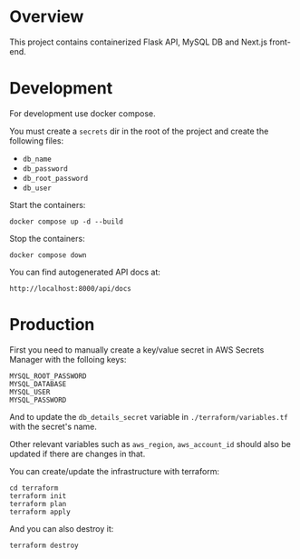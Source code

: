 # Overview
This project contains containerized Flask API, MySQL DB and Next.js front-end.

# Development
For development use docker compose.

You must create a `secrets` dir in the root of the project and create the following files:
- `db_name`
- `db_password`
- `db_root_password`
- `db_user`

Start the containers:
```
docker compose up -d --build
```
Stop the containers:
```
docker compose down
```

You can find autogenerated API docs at:
```
http://localhost:8000/api/docs
```

# Production
First you need to manually create a key/value secret in AWS Secrets Manager with the folloing keys:
```
MYSQL_ROOT_PASSWORD
MYSQL_DATABASE
MYSQL_USER
MYSQL_PASSWORD
```
And to update the `db_details_secret` variable in `./terraform/variables.tf` with the secret's name.

Other relevant variables such as `aws_region`, `aws_account_id` should also be updated if there are changes in that.

You can create/update the infrastructure with terraform:

```
cd terraform
terraform init
terraform plan
terraform apply
```

And you can also destroy it:
```
terraform destroy
```